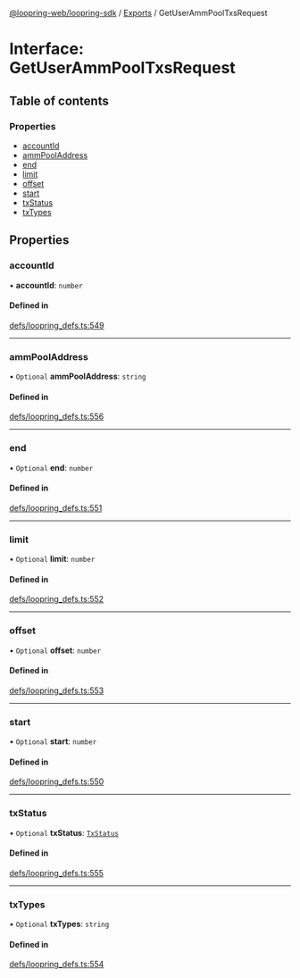 [@loopring-web/loopring-sdk](../README.md) / [Exports](../modules.md) / GetUserAmmPoolTxsRequest

# Interface: GetUserAmmPoolTxsRequest

## Table of contents

### Properties

- [accountId](GetUserAmmPoolTxsRequest.md#accountid)
- [ammPoolAddress](GetUserAmmPoolTxsRequest.md#ammpooladdress)
- [end](GetUserAmmPoolTxsRequest.md#end)
- [limit](GetUserAmmPoolTxsRequest.md#limit)
- [offset](GetUserAmmPoolTxsRequest.md#offset)
- [start](GetUserAmmPoolTxsRequest.md#start)
- [txStatus](GetUserAmmPoolTxsRequest.md#txstatus)
- [txTypes](GetUserAmmPoolTxsRequest.md#txtypes)

## Properties

### accountId

• **accountId**: `number`

#### Defined in

[defs/loopring_defs.ts:549](https://github.com/Loopring/loopring_sdk/blob/cd42b57/src/defs/loopring_defs.ts#L549)

___

### ammPoolAddress

• `Optional` **ammPoolAddress**: `string`

#### Defined in

[defs/loopring_defs.ts:556](https://github.com/Loopring/loopring_sdk/blob/cd42b57/src/defs/loopring_defs.ts#L556)

___

### end

• `Optional` **end**: `number`

#### Defined in

[defs/loopring_defs.ts:551](https://github.com/Loopring/loopring_sdk/blob/cd42b57/src/defs/loopring_defs.ts#L551)

___

### limit

• `Optional` **limit**: `number`

#### Defined in

[defs/loopring_defs.ts:552](https://github.com/Loopring/loopring_sdk/blob/cd42b57/src/defs/loopring_defs.ts#L552)

___

### offset

• `Optional` **offset**: `number`

#### Defined in

[defs/loopring_defs.ts:553](https://github.com/Loopring/loopring_sdk/blob/cd42b57/src/defs/loopring_defs.ts#L553)

___

### start

• `Optional` **start**: `number`

#### Defined in

[defs/loopring_defs.ts:550](https://github.com/Loopring/loopring_sdk/blob/cd42b57/src/defs/loopring_defs.ts#L550)

___

### txStatus

• `Optional` **txStatus**: [`TxStatus`](../enums/TxStatus.md)

#### Defined in

[defs/loopring_defs.ts:555](https://github.com/Loopring/loopring_sdk/blob/cd42b57/src/defs/loopring_defs.ts#L555)

___

### txTypes

• `Optional` **txTypes**: `string`

#### Defined in

[defs/loopring_defs.ts:554](https://github.com/Loopring/loopring_sdk/blob/cd42b57/src/defs/loopring_defs.ts#L554)
